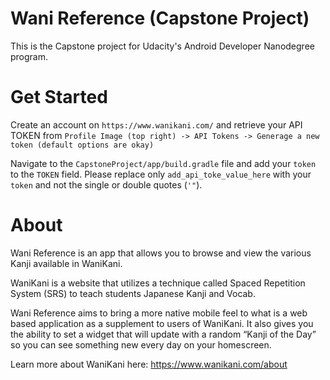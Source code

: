 # Wani Reference (Capstone Project)

This is the Capstone project for Udacity's Android Developer Nanodegree program.


# Get Started

Create an account on `https://www.wanikani.com/` and retrieve your API TOKEN from 
`Profile Image (top right) -> API Tokens -> Generage a new token (default options are okay)`

Navigate to the `CapstoneProject/app/build.gradle` file and add your `token` to the `TOKEN` field. Please replace only `add_api_toke_value_here` with your `token` and not the single or double quotes (`'"`).

# About

Wani Reference is an app that allows you to browse and view the various Kanji available in WaniKani. 

WaniKani is a website that utilizes a technique called Spaced Repetition System (SRS) to teach students Japanese Kanji and Vocab. 

Wani Reference aims to bring a more native mobile feel to what is a web based application as a supplement to users of WaniKani. It also gives you the ability to set a widget that will update with a random “Kanji of the Day” so you can see something new every day on your homescreen.

Learn more about WaniKani here: https://www.wanikani.com/about